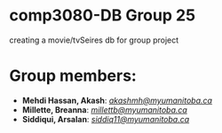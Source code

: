 # comp3080-DB Group 25

creating a movie/tvSeires db for group project


# Group members:

* 	__Mehdi Hassan, Akash__:	*akashmh@myumanitoba.ca*
*	__Millette, Breanna__:	*millettb@myumanitoba.ca*
*	__Siddiqui, Arsalan__:	*siddiq11@myumanitoba.ca*

